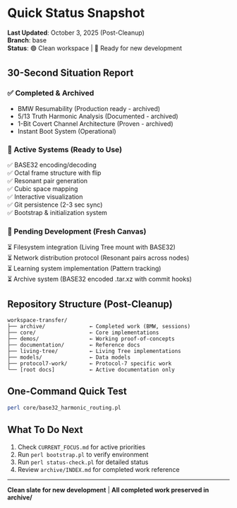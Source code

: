 # Quick Status Snapshot

**Last Updated**: October 3, 2025 (Post-Cleanup)  
**Branch**: base  
**Status**: 🟢 Clean workspace | 🎯 Ready for new development

## 30-Second Situation Report

### ✅ Completed & Archived
- BMW Resumability (Production ready - archived)
- 5/13 Truth Harmonic Analysis (Documented - archived)
- 1-Bit Covert Channel Architecture (Proven - archived)
- Instant Boot System (Operational)

### 🎯 Active Systems (Ready to Use)
✅ BASE32 encoding/decoding  
✅ Octal frame structure with flip  
✅ Resonant pair generation  
✅ Cubic space mapping  
✅ Interactive visualization  
✅ Git persistence (2-3 sec sync)  
✅ Bootstrap & initialization system

### 🔧 Pending Development (Fresh Canvas)
⏳ Filesystem integration (Living Tree mount with BASE32)  
⏳ Network distribution protocol (Resonant pairs across nodes)  
⏳ Learning system implementation (Pattern tracking)  
⏳ Archive system (BASE32 encoded .tar.xz with commit hooks)

## Repository Structure (Post-Cleanup)

```
workspace-transfer/
├── archive/              ← Completed work (BMW, sessions)
├── core/                 ← Core implementations
├── demos/                ← Working proof-of-concepts
├── documentation/        ← Reference docs
├── living-tree/          ← Living Tree implementations
├── models/               ← Data models
├── protocol7-work/       ← Protocol-7 specific work
└── [root docs]           ← Active documentation only
```

## One-Command Quick Test
```bash
perl core/base32_harmonic_routing.pl
```

## What To Do Next
1. Check `CURRENT_FOCUS.md` for active priorities
2. Run `perl bootstrap.pl` to verify environment
3. Run `perl status-check.pl` for detailed status
4. Review `archive/INDEX.md` for completed work reference

---
**Clean slate for new development** | **All completed work preserved in archive/**
